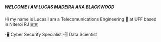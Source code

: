 #####	WELCOME I AM LUCAS MADEIRA AKA BLACKWOOD 
Hi my name is Lucas I am a Telecomunications Engineering 📡 at UFF based in Niteroi RJ 🇧🇷

-🖥️ Cyber Security Specialist
-🗄️   Data Scientist 
